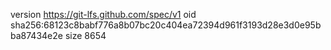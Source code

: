 version https://git-lfs.github.com/spec/v1
oid sha256:68123c8babf776a8b07bc20c404ea72394d961f3193d28e3d0e95bba87434e2e
size 8654

